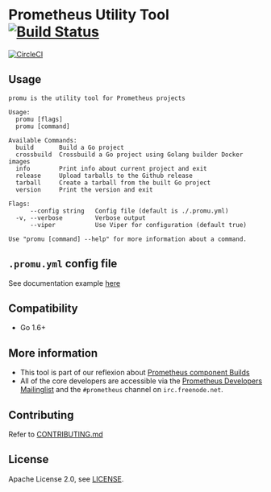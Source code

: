 # Prometheus Utility Tool [![Build Status](https://travis-ci.org/prometheus/promu.svg)][travis]

[![CircleCI](https://circleci.com/gh/prometheus/promu/tree/master.svg?style=shield)][circleci]

## Usage

```help
promu is the utility tool for Prometheus projects

Usage:
  promu [flags]
  promu [command]

Available Commands:
  build       Build a Go project
  crossbuild  Crossbuild a Go project using Golang builder Docker images
  info        Print info about current project and exit
  release     Upload tarballs to the Github release
  tarball     Create a tarball from the built Go project
  version     Print the version and exit

Flags:
      --config string   Config file (default is ./.promu.yml)
  -v, --verbose         Verbose output
      --viper           Use Viper for configuration (default true)

Use "promu [command] --help" for more information about a command.
```

## `.promu.yml` config file

See documentation example [here](doc/examples/.promu.yml)

## Compatibility

* Go 1.6+

## More information

* This tool is part of our reflexion about [Prometheus component Builds](https://docs.google.com/document/d/1Ql-f_aThl-2eB5v3QdKV_zgBdetLLbdxxChpy-TnWSE)
* All of the core developers are accessible via the [Prometheus Developers Mailinglist](https://groups.google.com/forum/?fromgroups#!forum/prometheus-developers) and the `#prometheus` channel on `irc.freenode.net`.

## Contributing

Refer to [CONTRIBUTING.md](CONTRIBUTING.md)

## License

Apache License 2.0, see [LICENSE](LICENSE).

[circleci]: https://circleci.com/gh/prometheus/promu
[travis]: https://travis-ci.org/prometheus/promu
